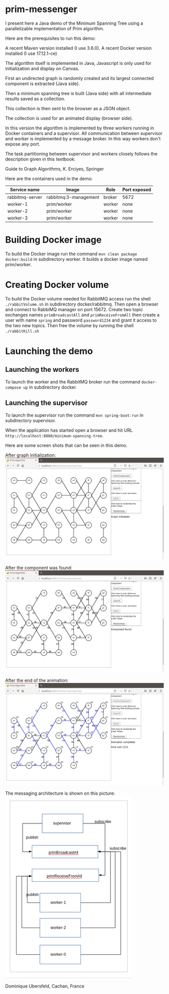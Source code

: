 # prim-messenger
I present here a Java demo of the Minimum Spanning Tree using a parallelizable implementation of Prim algorithm.

Here are the prerequisites to run this demo:

A recent Maven version installed (I use 3.6.0).
A recent Docker version installed (I use 17.12.1-ce)

The algorithm itself is implemented in Java, Javascript is only used for initialization and display on Canvas.

First an undirected graph is randomly created and its largest connected component is extracted (Java side).

Then a minimum spanning tree is built (Java side) with all intermediate results saved as a collection.

This collection is then sent to the browser as a JSON object.

The collection is used for an animated display (browser side).

In this version the algorithm is implemented by three workers running in Docker containers and a supervisor. All communication between supervisor and worker is implemented by a message broker. In this way workers don't expose any port. 

The task partitioning between supervisor and workers closely follows the description given in this textbook:

Guide to Graph Algorithms, K. Erciyes, Springer

Here are the containers used in the demo:

| Service name    | Image                 | Role   | Port exposed |
| --------------- | --------------------- | ------ | ------------ |
| rabbitmq-server | rabbitmq:3-management | broker | 5672         |
| worker-1        | prim/worker           | worker | none         |
| worker-2        | prim/worker           | worker | none         |
| worker-3        | prim/worker           | worker | none         |

# Building Docker image
To build the Docker image run the command `mvn clean package docker:build` in subdirectory worker. It builds a docker image named prim/worker.

# Creating Docker volume
To build the Docker volume needed for RabbitMQ access run the shell `./rabbitVolume.sh` in subdirectory docker/rabbitmq.
Then open a browser and connect to RabbiMQ manager on port 15672. Create two topic exchanges names `primBroadcastAll` and `primReceiveFromAll` then create a user with name `spring` and password `password1234` and grant it access to the two new topics.
Then free the volume by running the shell `./rabbitKill.sh`

# Launching the demo

## Launching the workers
To launch the worker and the RabbitMQ broker run the command `docker-compose up` in subdirectory docker.

## Launching the supervisor
To launch the supervisor run the command `mvn spring-boot:run` in subdirectory supervisor.

When the application has started open a browser and hit URL `http://localhost:8080/minimum-spanning-tree`.

Here are some screen shots that can be seen in this demo.

After graph initialization:
![alt text](images/init.png "Graph initialized")

After the component was found:
![alt text](images/component.png "Component found")

After the end of the animation:
![alt text](images/minimumSpanningTree.png "Minimum Spanning Tree")

The messaging architecture is shown on this picture:
![alt text](images/messaging.png "Messaging architecture")



Dominique Ubersfeld, Cachan, France
